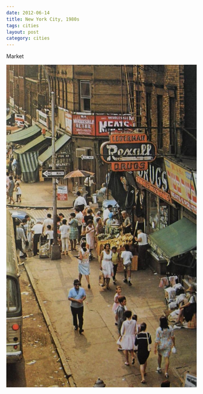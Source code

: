 ```yaml
---
date: 2012-06-14
title: New York City, 1980s
tags: cities
layout: post
category: cities
---
```


Market

![nycmarket](https://raw.githubusercontent.com/muneer78/muneer78.github.io/master/images/NYC15.jpg)



